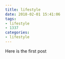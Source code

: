 ```yaml
---
title: lifestyle
date: 2018-02-01 15:41:06
tags: 
- lifestyle
- 1337
categories: 
- lifestyle
---
```


Here is the first post
